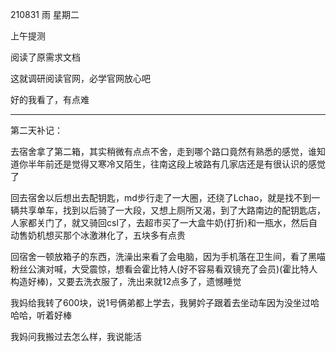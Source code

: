 210831  雨  星期二

上午提测

阅读了原需求文档

这就调研阅读官网，必学官网放心吧

好的我看了，有点难

----------------------

第二天补记：

去宿舍拿了第二箱，其实稍微有点点不舍，走到哪个路口竟然有熟悉的感觉，谁知道你半年前还是觉得又寒冷又陌生，往南这段上坡路有几家店还是有很认识的感觉了

回去宿舍以后想出去配钥匙，md步行走了一大圈，还绕了Lchao，就是找不到一辆共享单车，找到以后骑了一大段，又想上厕所又渴，到了大路南边的配钥匙店，人家都关门了，就又骑回csl了，去超市买了一大盒牛奶(打折)和一瓶水，然后自动售奶机想买那个冰激淋化了，五块多有点贵

回宿舍一顿放箱子的东西，洗澡出来看了会电脑，因为手机落在卫生间，看了黑喵粉丝公演对喊，大受震惊，想看会霍比特人(好不容易看双镜充了会员)(霍比特人构造好棒)，又要去洗衣服了，洗出来就12点多了，遗憾睡觉

我妈给我转了600块，说1号俩弟都上学去，我舅妗子跟着去坐动车因为没坐过哈哈哈，听着好棒

我妈问我搬过去怎么样，我说能活
















